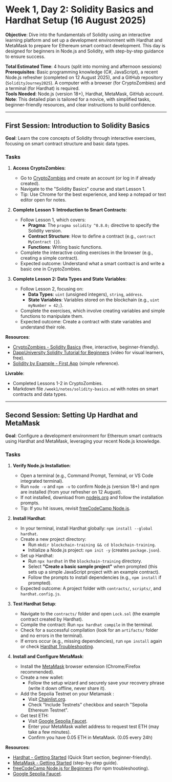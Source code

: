 # Week 1, Day 2: Solidity Basics and Hardhat Setup (16 August 2025)

**Objective**: Dive into the fundamentals of Solidity using an interactive learning platform and set up a development environment with Hardhat and MetaMask to prepare for Ethereum smart contract development. This day is designed for beginners in Node.js and Solidity, with step-by-step guidance to ensure success.

**Total Estimated Time**: 4 hours (split into morning and afternoon sessions)  
**Prerequisites**: Basic programming knowledge (C#, JavaScript), a recent Node.js refresher (completed on 12 August 2025), and a GitHub repository (`SolidityJourney2025`). A computer with a browser (for CryptoZombies) and a terminal (for Hardhat) is required.  
**Tools Needed**: Node.js (version 18+), Hardhat, MetaMask, GitHub account.  
**Note**: This detailed plan is tailored for a novice, with simplified tasks, beginner-friendly resources, and clear instructions to build confidence.

---

## First Session: Introduction to Solidity Basics

**Goal**: Learn the core concepts of Solidity through interactive exercises, focusing on smart contract structure and basic data types.

### Tasks

1. **Access CryptoZombies**:

   - Go to [CryptoZombies](https://cryptozombies.io/) and create an account (or log in if already created).
   - Navigate to the "Solidity Basics" course and start Lesson 1.
   - Tip: Use Chrome for the best experience, and keep a notepad or text editor open for notes.

2. **Complete Lesson 1: Introduction to Smart Contracts**:

   - Follow Lesson 1, which covers:
     - **Pragma**: The `pragma solidity ^0.8.0;` directive to specify the Solidity version.
     - **Contract Structure**: How to define a contract (e.g., `contract MyContract {}`).
     - **Functions**: Writing basic functions.
   - Complete the interactive coding exercises in the browser (e.g., creating a simple contract).
   - Expected outcome: Understand what a smart contract is and write a basic one in CryptoZombies.

3. **Complete Lesson 2: Data Types and State Variables**:

   - Follow Lesson 2, focusing on:
     - **Data Types**: `uint` (unsigned integers), `string`, `address`.
     - **State Variables**: Variables stored on the blockchain (e.g., `uint myNumber = 42;`).
   - Complete the exercises, which involve creating variables and simple functions to manipulate them.
   - Expected outcome: Create a contract with state variables and understand their role.

**Resources**:

- [CryptoZombies - Solidity Basics](https://cryptozombies.io/en/course) (free, interactive, beginner-friendly).
- [DappUniversity Solidity Tutorial for Beginners](https://www.dappuniversity.com/articles/solidity-tutorial) (video for visual learners, free).
- [Solidity by Example - First App](https://solidity-by-example.org/first-app/) (simple reference).

**Livrable**:

- Completed Lessons 1-2 in CryptoZombies.
- Markdown file `/week1/notes/solidity-basics.md` with notes on smart contracts and data types.

---

## Second Session: Setting Up Hardhat and MetaMask

**Goal**: Configure a development environment for Ethereum smart contracts using Hardhat and MetaMask, leveraging your recent Node.js knowledge.

### Tasks

1. **Verify Node.js Installation**:

   - Open a terminal (e.g., Command Prompt, Terminal, or VS Code integrated terminal).
   - Run `node -v` and `npm -v` to confirm Node.js (version 18+) and npm are installed (from your refresher on 12 August).
   - If not installed, download from [nodejs.org](https://nodejs.org/en/) and follow the installation prompts.
   - Tip: If you hit issues, revisit [freeCodeCamp Node.js](https://www.freecodecamp.org/news/node-js-tutorial-for-beginners/).

2. **Install Hardhat**:

   - In your terminal, install Hardhat globally: `npm install --global hardhat`.
   - Create a new project directory:
     - Run `mkdir blockchain-training && cd blockchain-training`.
     - Initialize a Node.js project: `npm init -y` (creates `package.json`).
   - Set up Hardhat:
     - Run `npx hardhat` in the `blockchain-training` directory.
     - Select **"Create a basic sample project"** when prompted (this sets up a simple JavaScript project with an example contract).
     - Follow the prompts to install dependencies (e.g., `npm install` if prompted).
   - Expected outcome: A project folder with `contracts/`, `scripts/`, and `hardhat.config.js`.

3. **Test Hardhat Setup**:

   - Navigate to the `contracts/` folder and open `Lock.sol` (the example contract created by Hardhat).
   - Compile the contract: Run `npx hardhat compile` in the terminal.
   - Check for a successful compilation (look for an `artifacts/` folder and no errors in the terminal).
   - If errors occur (e.g., missing dependencies), run `npm install` again or check [Hardhat Troubleshooting](https://hardhat.org/hardhat-runner/docs/troubleshooting).

4. **Install and Configure MetaMask**:
   - Install the [MetaMask](https://metamask.io/) browser extension (Chrome/Firefox recommended).
   - Create a new wallet:
     - Follow the setup wizard and securely save your recovery phrase (write it down offline, never share it).
   - Add the Sepolia Testnet on your Metamask :
     - Visit [Chainlist.org](https://chainlist.org/).
     - Check "Include Testnets" checkbox and search "Sepolia Ethereum Testnet".
   - Get test ETH:
     - Visit [Google Sepolia Faucet](https://cloud.google.com/application/web3/faucet/ethereum/sepolia).
     - Enter your MetaMask wallet address to request test ETH (may take a few minutes).
     - Confirm you have 0.05 ETH in MetaMask. (0.05 every 24h)

**Resources**:

- [Hardhat - Getting Started](https://hardhat.org/hardhat-runner/docs/getting-started) (Quick Start section, beginner-friendly).
- [MetaMask - Getting Started](https://docs.metamask.io/guide/getting-started.html) (step-by-step guide).
- [freeCodeCamp Node.js for Beginners](https://www.freecodecamp.org/news/node-js-tutorial-for-beginners/) (for npm troubleshooting).
- [Google Sepolia Faucet](https://cloud.google.com/application/web3/faucet/ethereum/sepolia).
